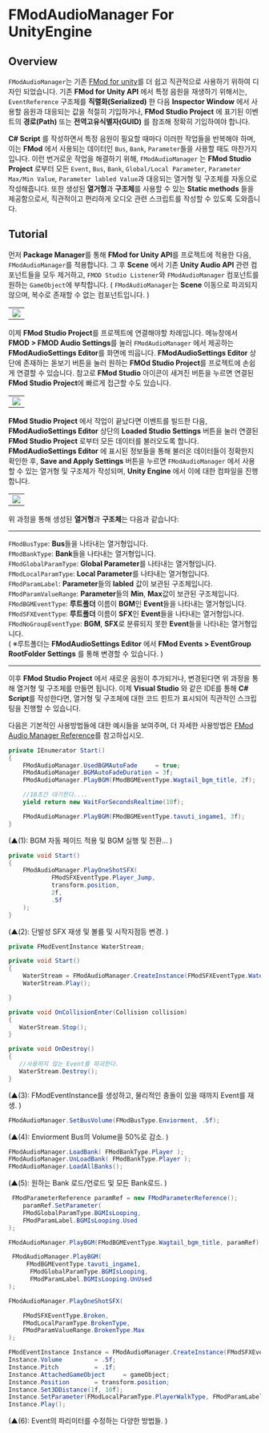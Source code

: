 # FModAudioManager For UnityEngine

## Overview
```FModAudioManager```는 기존 [FMod for unity](https://github.com/fmod/fmod-for-unity)를 더 쉽고 직관적으로 사용하기 위하여 디자인 되었습니다. 기존 **FMod for Unity API** 에서 특정 음원을 재생하기 위해서는, ```EventReference``` 구조체를 **직렬화(Serialized)** 한 다음 **Inspector Window** 에서 사용할 음원과 대응되는 값을 적절히 기입하거나, **FMod Studio Project** 에 표기된 이벤트의 **경로(Path)** 또는 **전역고유식별자(GUID)** 를 참조해 정확히 기입하여야 합니다.

**C# Script** 를 작성하면서 특정 음원이 필요할 때마다 이러한 작업들을 반복해야 하며, 이는 **FMod** 에서 사용되는 데이터인 ```Bus```, ```Bank```, ```Parameter```들을 사용할 때도 마찬가지 입니다. 이런 번거로운 작업을 해결하기 위해, ```FModAudioManager``` 는 **FMod Studio Project** 로부터 모든 ```Event```, ```Bus```, ```Bank```, ```Global/Local Parameter```, ```Parameter Max/Min Value```, ```Parameter labled Value```과 대응되는 열거형 및 구조체를 자동으로 작성해줍니다. 또한 생성된 **열거형**과 **구조체**를 사용할 수 있는 **Static methods** 들을 제공함으로서, 직관적이고 편리하게 오디오 관련 스크립트를 작성할 수 있도록 도와줍니다.

## Tutorial
먼저 **Package Manager**를 통해 **FMod for Unity API**를 프로젝트에 적용한 다음, ```FModAudioManager```를 적용합니다. 그 후 **Scene** 에서 기존 **Unity Audio API** 관련 컴포넌트들을 모두 제거하고, ```FMOD Studio Listener```와 ```FModAudioManager``` 컴포넌트를 원하는 ```GameObject```에 부착합니다. ( ```FModAudioManager```는 **Scene** 이동으로 파괴되지 않으며, 복수로 존재할 수 없는 컴포넌트입니다. )

<table><tr><td>
<img src="https://github.com/mamajuk/FModAudioManager/blob/main/Readmy_Data/Readmy_ConnectFModProject.gif?raw=true">
</td></tr></table>

이제 **FMod Studio Project**를 프로젝트에 연결해야할 차례입니다. 메뉴창에서 **FMOD > FMOD Audio Settings**를 눌러 ```FModAudioManager``` 에서 제공하는 **FModAudioSettings Editor**를 화면에 띄웁니다. **FModAudioSettings Editor** 상단에 존재하는 돋보기 버튼을 눌러 원하는 **FMOd Studio Project**를 프로젝트에 손쉽게 연결할 수 있습니다. 참고로 **FMod Studio** 아이콘이 새겨진 버튼을 누르면 연결된 **FMod Studio Project**에 빠르게 접근할 수도 있습니다.

<table><tr><td>
<img src="https://github.com/mamajuk/FModAudioManager/blob/main/Readmy_Data/Readmy_LoadedStudioData.gif?raw=true">
</td></tr></table>

**FMod Studio Project** 에서 작업이 끝났다면 이벤트를 빌드한 다음, **FModAudioSettings Editor** 상단의 **Loaded Studio Settings** 버튼을 눌러 연결된 **FMod Studio Project** 로부터 모든 데이터를 불러오도록 합니다. **FModAudioSettings Editor** 에 표시된 정보들을 통해 불러온 데이터들이 정확한지 확인한 후, **Save and Apply Settings** 버튼을 누르면 ```FModAudioManager``` 에서 사용할 수 있는 열거형 및 구조체가 작성되며, **Unity Engine** 에서 이에 대한 컴파일을 진행합니다.

<table><tr><td>
<img src="https://github.com/mamajuk/FModAudioManager/blob/main/Readmy_Data/Readmy_Scripting.gif?raw=true">
</td></tr></table>

위 과정을 통해 생성된 **열거형**과 **구조체**는 다음과 같습니다:<br/>

------------------------------------------------------------------------
```FModBusType```: **Bus**들을 나타내는 열거형입니다.<br/>
```FModBankType```: **Bank**들을 나타내는 열거형입니다.<br/>
```FModGlobalParamType```: **Global Parameter**를 나타내는 열거형입니다.<br/>
```FModLocalParamType```: **Local Parameter**를 나타내는 열거형입니다.<br/>
```FModParamLabel```: **Parameter**들의 **labled** 값이 보관된 구조체입니다.<br/>
```FModParamValueRange```: **Parameter**들의 **Min**, **Max**값이 보관된 구조체입니다.<br/>
```FModBGMEventType```: **루트폴더** 이름이 **BGM**인 **Event**들을 나타내는 열거형입니다.<br/>
```FModSFXEventType```: **루트폴더** 이름이 **SFX**인 **Event**들을 나타내는 열거형입니다.<br/>
```FModNoGroupEventType```: **BGM**, **SFX**로 분류되지 못한 **Event**들을 나타내는 열거형입니다.<br/>
( ※루트폴더는 **FModAudioSettings Editor** 에서 **FMod Events > EventGroup RootFolder Settings** 를 통해 변경할 수 있습니다. )

------------------------------------------------------------------------

이후 **FMod Studio Project** 에서 새로운 음원이 추가되거나, 변경된다면 위 과정을 통해 열거형 및 구조체를 만들면 됩니다. 이제 **Visual Studio** 와 같은 IDE를 통해 **C# Script**를 작성한다면, 열거형 및 구조체에 대한 코드 힌트가 표시되어 직관적인 스크립팅을 진행할 수 있습니다. 

다음은 기본적인 사용방법들에 대한 예시들을 보여주며, 더 자세한 사용방법은 [FMod Audio Manager Reference](https://bramble-route-61a.notion.site/Unity-C-FModAudioManager-e3837f0765fe4254aa40a0156d050288?pvs=4)를 참고하십시오.
``` c#
private IEnumerator Start()
{
    FModAudioManager.UsedBGMAutoFade     = true;
    FModAudioManager.BGMAutoFadeDuration = 3f;
    FModAudioManager.PlayBGM(FModBGMEventType.Wagtail_bgm_title, 2f);

    //10초간 대기한다....
    yield return new WaitForSecondsRealtime(10f);

    FModAudioManager.PlayBGM(FModBGMEventType.tavuti_ingame1, 3f);
}
```

(▲(1): BGM 자동 페이드 적용 및 BGM 실행 및 전환...  )

``` c#
private void Start()
{
    FModAudioManager.PlayOneShotSFX(
			FModSFXEventType.Player_Jump, 
			transform.position, 
			2f, 
			.5f
    );
}
```

(▲(2): 단발성 SFX 재생 및 볼륨 및 시작지점등 변경.  )

``` c#
private FModEventInstance WaterStream;

private void Start()
{
    WaterStream = FModAudioManager.CreateInstance(FModSFXEventType.Water_Stream);
    WaterStream.Play();

}

private void OnCollisionEnter(Collision collision)
{
   WaterStream.Stop();
}

private void OnDestroy()
{
   //사용하지 않는 Event를 파괴한다.
   WaterStream.Destroy();
}
```

(▲(3): FModEventInstance를 생성하고, 물리적인 충돌이 있을 때까지 Event를 재생. )

``` c#
FModAudioManager.SetBusVolume(FModBusType.Enviorment, .5f);
```

(▲(4): Enviorment Bus의 Volume을 50%로 감소. )

``` c#
FModAudioManager.LoadBank( FModBankType.Player );
FModAudioManager.UnLoadBank( FModBankType.Player );
FModAudioManager.LoadAllBanks();
```

(▲(5): 원하는 Bank 로드/언로드 및 모든 Bank로드. )

``` c#
 FModParameterReference paramRef = new FModParameterReference();
	paramRef.SetParameter(
   	FModGlobalParamType.BGMIsLooping,
   	FModParamLabel.BGMIsLooping.Used
);

FModAudioManager.PlayBGM(FModBGMEventType.Wagtail_bgm_title, paramRef);
```
```` c#
 FModAudioManager.PlayBGM(
     FModBGMEventType.tavuti_ingame1,
      FModGlobalParamType.BGMIsLooping,
      FModParamLabel.BGMIsLooping.UnUsed
);
````
```` c#
FModAudioManager.PlayOneShotSFX(

    FModSFXEventType.Broken,
    FModLocalParamType.BrokenType,
    FModParamValueRange.BrokenType.Max
);
````
```` c#
FModEventInstance Instance = FModAudioManager.CreateInstance(FModSFXEventType.Player_Walk);
Instance.Volume 		= .5f;
Instance.Pitch 			= .1f;
Instance.AttachedGameObject 	= gameObject;
Instance.Position 		= transform.position;
Instance.Set3DDistance(1f, 10f);
Instance.SetParameter(FModLocalParamType.PlayerWalkType, FModParamLabel.PlayerWalkType.Grass);
Instance.Play();
````
(▲(6): Event의 파리미터를 수정하는 다양한 방법들.  )


